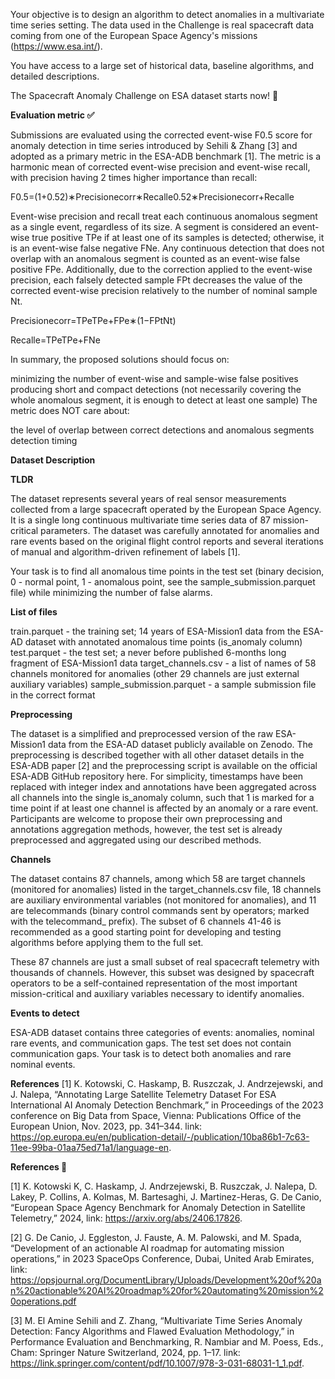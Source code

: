 Your objective is to design an algorithm to detect anomalies in a multivariate time series setting. The data used in the Challenge is real spacecraft data coming from one of the European Space Agency's missions (https://www.esa.int/).

You have access to a large set of historical data, baseline algorithms, and detailed descriptions.

The Spacecraft Anomaly Challenge on ESA dataset starts now! 🚀

**Evaluation metric ✅**

Submissions are evaluated using the corrected event-wise F0.5 score for anomaly detection in time series introduced by Sehili & Zhang [3] and adopted as a primary metric in the ESA-ADB benchmark [1]. The metric is a harmonic mean of corrected event-wise precision and event-wise recall, with precision having 2 times higher importance than recall:

F0.5=(1+0.52)∗Precisionecorr∗Recalle0.52∗Precisionecorr+Recalle

Event-wise precision and recall treat each continuous anomalous segment as a single event, regardless of its size. A segment is considered an event-wise true positive TPe if at least one of its samples is detected; otherwise, it is an event-wise false negative FNe. Any continuous detection that does not overlap with an anomalous segment is counted as an event-wise false positive FPe. Additionally, due to the correction applied to the event-wise precision, each falsely detected sample FPt decreases the value of the corrected event-wise precision relatively to the number of nominal sample Nt.

Precisionecorr=TPeTPe+FPe∗(1−FPtNt)

Recalle=TPeTPe+FNe

In summary, the proposed solutions should focus on:

minimizing the number of event-wise and sample-wise false positives
producing short and compact detections (not necessarily covering the whole anomalous segment, it is enough to detect at least one sample)
The metric does NOT care about:

the level of overlap between correct detections and anomalous segments
detection timing

**Dataset Description**

**TLDR**

The dataset represents several years of real sensor measurements collected from a large spacecraft operated by the European Space Agency. It is a single long continuous multivariate time series data of 87 mission-critical parameters. The dataset was carefully annotated for anomalies and rare events based on the original flight control reports and several iterations of manual and algorithm-driven refinement of labels [1].

Your task is to find all anomalous time points in the test set (binary decision, 0 - normal point, 1 - anomalous point, see the sample_submission.parquet file) while minimizing the number of false alarms.

**List of files**

train.parquet - the training set; 14 years of ESA-Mission1 data from the ESA-AD dataset with annotated anomalous time points (is_anomaly column)
test.parquet - the test set; a never before published 6-months long fragment of ESA-Mission1 data
target_channels.csv - a list of names of 58 channels monitored for anomalies (other 29 channels are just external auxiliary variables)
sample_submission.parquet - a sample submission file in the correct format

**Preprocessing**

The dataset is a simplified and preprocessed version of the raw ESA-Mission1 data from the ESA-AD dataset publicly available on Zenodo. The preprocessing is described together with all other dataset details in the ESA-ADB paper [2] and the preprocessing script is available on the official ESA-ADB GitHub repository here. For simplicity, timestamps have been replaced with integer index and annotations have been aggregated across all channels into the single is_anomaly column, such that 1 is marked for a time point if at least one channel is affected by an anomaly or a rare event. Participants are welcome to propose their own preprocessing and annotations aggregation methods, however, the test set is already preprocessed and aggregated using our described methods.

**Channels**

The dataset contains 87 channels, among which 58 are target channels (monitored for anomalies) listed in the target_channels.csv file, 18 channels are auxiliary environmental variables (not monitored for anomalies), and 11 are telecommands (binary control commands sent by operators; marked with the telecommand_ prefix). The subset of 6 channels 41-46 is recommended as a good starting point for developing and testing algorithms before applying them to the full set.

These 87 channels are just a small subset of real spacecraft telemetry with thousands of channels. However, this subset was designed by spacecraft operators to be a self-contained representation of the most important mission-critical and auxiliary variables necessary to identify anomalies.

**Events to detect**

ESA-ADB dataset contains three categories of events: anomalies, nominal rare events, and communication gaps. The test set does not contain communication gaps. Your task is to detect both anomalies and rare nominal events.

**References**
[1] K. Kotowski, C. Haskamp, B. Ruszczak, J. Andrzejewski, and J. Nalepa, “Annotating Large Satellite Telemetry Dataset For ESA International AI Anomaly Detection Benchmark,” in Proceedings of the 2023 conference on Big Data from Space, Vienna: Publications Office of the European Union, Nov. 2023, pp. 341–344. link: https://op.europa.eu/en/publication-detail/-/publication/10ba86b1-7c63-11ee-99ba-01aa75ed71a1/language-en.

**References 📖**

[1] K. Kotowski K, C. Haskamp, J. Andrzejewski, B. Ruszczak, J. Nalepa, D. Lakey, P. Collins, A. Kolmas, M. Bartesaghi, J. Martinez-Heras, G. De Canio, “European Space Agency Benchmark for Anomaly Detection in Satellite Telemetry,” 2024, link: https://arxiv.org/abs/2406.17826.

[2] G. De Canio, J. Eggleston, J. Fauste, A. M. Palowski, and M. Spada, “Development of an actionable AI roadmap for automating mission operations,” in 2023 SpaceOps Conference, Dubai, United Arab Emirates, link: https://opsjournal.org/DocumentLibrary/Uploads/Development%20of%20an%20actionable%20AI%20roadmap%20for%20automating%20mission%20operations.pdf

[3] M. El Amine Sehili and Z. Zhang, “Multivariate Time Series Anomaly Detection: Fancy Algorithms and Flawed Evaluation Methodology,” in Performance Evaluation and Benchmarking, R. Nambiar and M. Poess, Eds., Cham: Springer Nature Switzerland, 2024, pp. 1–17. link: https://link.springer.com/content/pdf/10.1007/978-3-031-68031-1_1.pdf.
